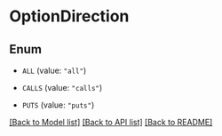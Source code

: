 # OptionDirection

## Enum


* `ALL` (value: `"all"`)

* `CALLS` (value: `"calls"`)

* `PUTS` (value: `"puts"`)


[[Back to Model list]](../README.md#documentation-for-models) [[Back to API list]](../README.md#documentation-for-api-endpoints) [[Back to README]](../README.md)



